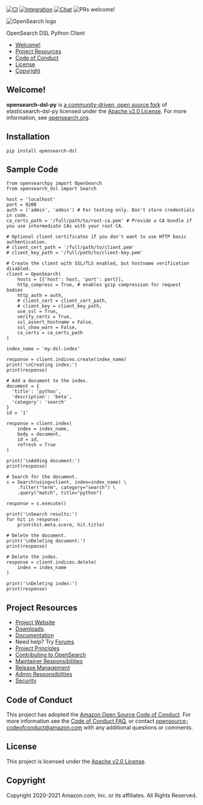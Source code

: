 [![CI](https://github.com/opensearch-project/opensearch-dsl-py/actions/workflows/ci.yml/badge.svg)](https://github.com/opensearch-project/opensearch-dsl-py/actions/workflows/ci.yml)
[![Integration](https://github.com/opensearch-project/opensearch-dsl-py/actions/workflows/integration.yml/badge.svg)](https://github.com/opensearch-project/opensearch-dsl-py/actions/workflows/integration.yml)
[![Chat](https://img.shields.io/badge/chat-on%20forums-blue)](https://discuss.opendistrocommunity.dev/c/clients/)
![PRs welcome!](https://img.shields.io/badge/PRs-welcome!-success)

![OpenSearch logo](OpenSearch.svg)

OpenSearch DSL Python Client

- [Welcome!](#welcome)
- [Project Resources](#project-resources)
- [Code of Conduct](#code-of-conduct)
- [License](#license)
- [Copyright](#copyright)

## Welcome!

**opensearch-dsl-py** is [a community-driven, open source fork](https://aws.amazon.com/blogs/opensource/introducing-opensearch/) of elasticsearch-dsl-py licensed under the [Apache v2.0 License](LICENSE.txt). For more information, see [opensearch.org](https://opensearch.org/).


Installation
------------

    pip install opensearch-dsl


Sample Code
-----------
    from opensearchpy import OpenSearch
    from opensearch_dsl import Search

    host = 'localhost'
    port = 9200
    auth = ('admin', 'admin') # For testing only. Don't store credentials in code.
    ca_certs_path = '/full/path/to/root-ca.pem' # Provide a CA bundle if you use intermediate CAs with your root CA.

    # Optional client certificates if you don't want to use HTTP basic authentication.
    # client_cert_path = '/full/path/to/client.pem'
    # client_key_path = '/full/path/to/client-key.pem'

    # Create the client with SSL/TLS enabled, but hostname verification disabled.
    client = OpenSearch(
        hosts = [{'host': host, 'port': port}],
        http_compress = True, # enables gzip compression for request bodies
        http_auth = auth,
        # client_cert = client_cert_path,
        # client_key = client_key_path,
        use_ssl = True,
        verify_certs = True,
        ssl_assert_hostname = False,
        ssl_show_warn = False,
        ca_certs = ca_certs_path
    )

    index_name = 'my-dsl-index'

    response = client.indices.create(index_name)
    print('\nCreating index:')
    print(response)

    # Add a document to the index.
    document = {
      'title': 'python',
      'description': 'beta',
      'category': 'search'
    }
    id = '1'

    response = client.index(
        index = index_name,
        body = document,
        id = id,
        refresh = True
    )

    print('\nAdding document:')
    print(response)

    # Search for the document.
    s = Search(using=client, index=index_name) \
        .filter("term", category="search") \
        .query("match", title="python")

    response = s.execute()

    print('\nSearch results:')
    for hit in response:
        print(hit.meta.score, hit.title)

    # Delete the document.
    print('\nDeleting document:')
    print(response)

    # Delete the index.
    response = client.indices.delete(
        index = index_name
    )

    print('\nDeleting index:')
    print(response)


## Project Resources

* [Project Website](https://opensearch.org/)
* [Downloads](https://opensearch.org/downloads.html).
* [Documentation](https://opensearch.org/docs/)
* Need help? Try [Forums](https://discuss.opendistrocommunity.dev/)
* [Project Principles](https://opensearch.org/#principles)
* [Contributing to OpenSearch](CONTRIBUTING.md)
* [Maintainer Responsibilities](MAINTAINERS.md)
* [Release Management](RELEASING.md)
* [Admin Responsibilities](ADMINS.md)
* [Security](SECURITY.md)

## Code of Conduct

This project has adopted the [Amazon Open Source Code of Conduct](CODE_OF_CONDUCT.md). For more information see the [Code of Conduct FAQ](https://aws.github.io/code-of-conduct-faq), or contact [opensource-codeofconduct@amazon.com](mailto:opensource-codeofconduct@amazon.com) with any additional questions or comments.

## License

This project is licensed under the [Apache v2.0 License](LICENSE.txt).

## Copyright

Copyright 2020-2021 Amazon.com, Inc. or its affiliates. All Rights Reserved.
